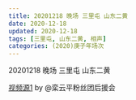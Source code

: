 ```yaml
---
title: 20201218 晚场 三里屯 山东二黄 
date: 2020-12-18
updated: 2020-12-18
tags: [三里屯, 山东二黄, 相声] 
categories: (2020)庚子年场次
---
```

20201218 晚场 三里屯 山东二黄 



[视频源1](https://weibo.com/6574451359/Jz5XwvZS3) by @栾云平粉丝团后援会

